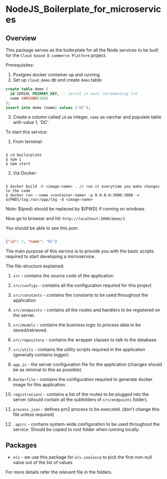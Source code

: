 NodeJS_Boilerplate_for_microservices
====================================

## Overview

This package serves as the boilerplate for all the Node services to be built for the `Cloud based E-commerce Platform` project.

Prerequisites:

1. Postgres docker container up and running
2. Set up `cloud_demo` db and create `demo` table:

  ```sql
  create table demo (
    id SERIAL PRIMARY KEY, -- serial is auto incrementing int
    name VARCHAR(100)
  );
  insert into demo (name) values ('DC');
  ```
3. Create a column called `id` as integer, `name` as varchar and populate table with value 1, 'DC'

To start this service:

1. From terminal:

```code

$ cd boilerplate
$ npm i
$ npm start
```

2. Via Docker:

```code

$ docker build -t <image-name> . // run it everytime you make changes to the code
$ docker run --name <container-name> -p 0.0.0.0:3000:3000 -v ${PWD}/log:/usr/app/log -d <image-name>
```
Note: $(pwd) should be replaced by ${PWD} if running on windows


Now go to browser and hit: `http://localhost:3000/demo/1`

You should be able to see this json:

```json

{"id": 1, "name": "DC"}
```

The main purpose of this service is to provide you with the basic scripts required to start developing a microservice.

The file-structure explained:

1. `src` - contains the source code of the application

2. `src/configs` - contains all the configuration required for this project

3. `src/constants` - contains the constants to be used throughout the application

4. `src/endpoints` - contains all the routes and handlers to be registered on the server.

5. `src/models` - contains the business logic to process data to be stored/retrieved.

6. `src/repository` - contains the wrapper classes to talk to the database.

7. `src/utils` - contains the utility scripts required in the application (generally contains logger).

8. `app.js` -  the server configuration file for the application (changes should be as minimal to this as possible).

9. `Dockerfile` - contains the configuration required to generate docker image for this application.

10. `registrations` - contains a list of the routes to be plugged into the server (should contain all the subfolders of `src/endpoints` folder).

11. `process.json` - defines pm2 process to be executed. (don't change this file unless required)

12. `.apirc` - contains system-wide configuration to be used throughout the service. Should be copied to root folder when running locally.

## Packages

* `elv` - we use this package for `elv.coalesce` to pick the first non-null value out of the list of values

For more details refer the relevant file in the folders.
